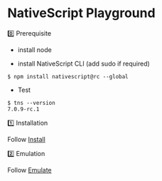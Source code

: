 # NativeScript Playground


:zero: Prerequisite

* install node

* install NativeScript CLI (add sudo if required)

```
$ npm install nativescript@rc --global
 ```
 
 * Test
 
 ```
$ tns --version
7.0.9-rc.1
 ```

:one: Installation

  Follow [Install](installation)

:two: Emulation

  Follow [Emulate](emulation)


